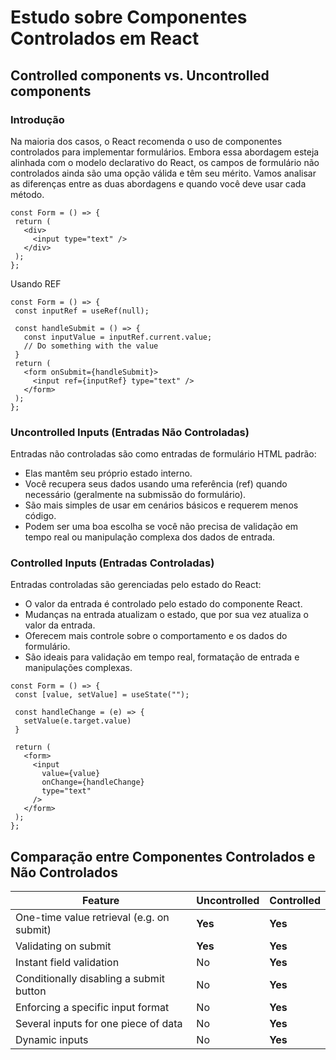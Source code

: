 # Estudo sobre Componentes Controlados em React


## Controlled components vs. Uncontrolled components

### Introdução

Na maioria dos casos, o React recomenda o uso de componentes controlados para implementar formulários. Embora essa abordagem esteja alinhada com o modelo declarativo do React, os campos de formulário não controlados ainda são uma opção válida e têm seu mérito. Vamos analisar as diferenças entre as duas abordagens e quando você deve usar cada método.

```react
const Form = () => { 
 return ( 
   <div> 
     <input type="text" /> 
   </div> 
 ); 
};
```

Usando REF
```
const Form = () => { 
 const inputRef = useRef(null); 

 const handleSubmit = () => { 
   const inputValue = inputRef.current.value; 
   // Do something with the value 
 } 
 return ( 
   <form onSubmit={handleSubmit}> 
     <input ref={inputRef} type="text" /> 
   </form> 
 ); 
};
```

### Uncontrolled Inputs (Entradas Não Controladas)

Entradas não controladas são como entradas de formulário HTML padrão:

- Elas mantêm seu próprio estado interno.
- Você recupera seus dados usando uma referência (ref) quando necessário (geralmente na submissão do formulário).
- São mais simples de usar em cenários básicos e requerem menos código.
- Podem ser uma boa escolha se você não precisa de validação em tempo real ou manipulação complexa dos dados de entrada.

### Controlled Inputs (Entradas Controladas)

Entradas controladas são gerenciadas pelo estado do React:

- O valor da entrada é controlado pelo estado do componente React.
- Mudanças na entrada atualizam o estado, que por sua vez atualiza o valor da entrada.
- Oferecem mais controle sobre o comportamento e os dados do formulário.
- São ideais para validação em tempo real, formatação de entrada e manipulações complexas.

```
const Form = () => { 
 const [value, setValue] = useState(""); 

 const handleChange = (e) => { 
   setValue(e.target.value) 
 } 

 return ( 
   <form> 
     <input 
       value={value} 
       onChange={handleChange} 
       type="text" 
     /> 
   </form> 
 ); 
};
```

## Comparação entre Componentes Controlados e Não Controlados

| Feature | Uncontrolled | Controlled |
|---------|--------------|------------|
| One-time value retrieval (e.g. on submit) | **Yes** | **Yes** |
| Validating on submit | **Yes** | **Yes** |
| Instant field validation | No | **Yes** |
| Conditionally disabling a submit button | No | **Yes** |
| Enforcing a specific input format | No | **Yes** |
| Several inputs for one piece of data | No | **Yes** |
| Dynamic inputs | No | **Yes** |
